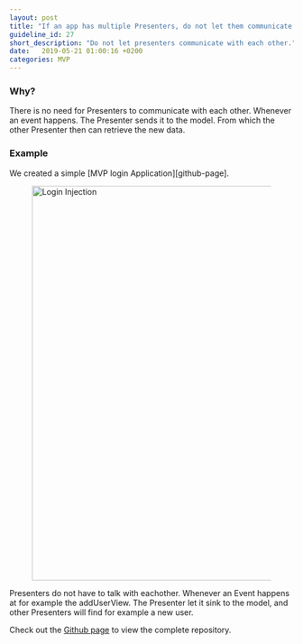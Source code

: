 ```yaml
---
layout: post
title: "If an app has multiple Presenters, do not let them communicate with each other."
guideline_id: 27
short_description: "Do not let presenters communicate with each other."
date:   2019-05-21 01:00:16 +0200
categories: MVP
---
```

<h3>Why?</h3>
There is no need for Presenters to communicate with each other. 
Whenever an event happens. The Presenter sends it to the model. 
From which the other Presenter then can retrieve the new data. 

<h3>Example</h3>
We created a simple [MVP login Application][github-page].

<figure>
  <img src="/assets/MVPLogin_depicted.png" alt="Login Injection" width="700">
</figure>

Presenters do not have to talk with eachother.
	Whenever an Event happens at for example the addUserView. 
	The Presenter let it sink to the model, and other Presenters will find for example a new user.


Check out the [Github page][github-page] to view the complete repository.

[github-page]: https://github.com/Geertdepont/bachelor_thesis/tree/master/MVPLogin

